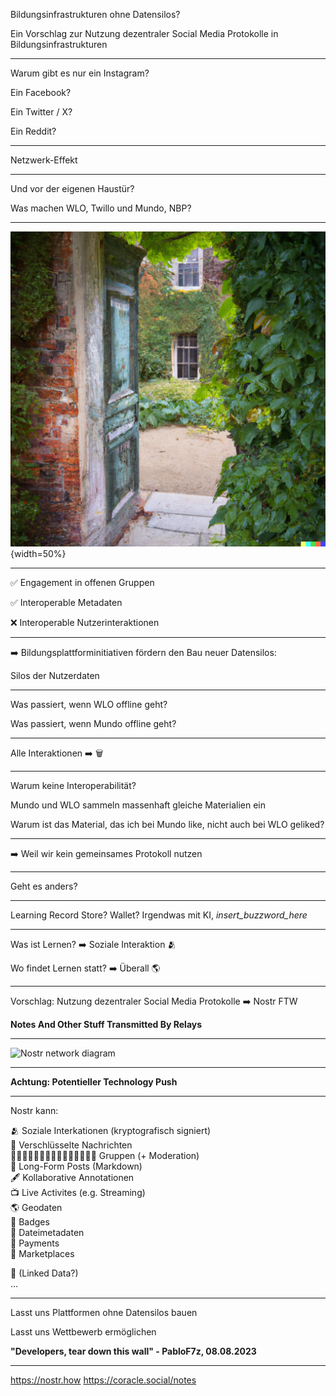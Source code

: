 Bildungsinfrastrukturen ohne Datensilos? 

Ein Vorschlag zur Nutzung dezentraler Social Media Protokolle in Bildungsinfrastrukturen

---

Warum gibt es nur ein Instagram?

Ein Facebook?   

Ein Twitter / X?   

Ein Reddit?  

---

Netzwerk-Effekt

---

Und vor der eigenen Haustür?

Was machen WLO, Twillo und Mundo, NBP?  

---

![](./assets/walled-garden-doors_1692532900694_0.png){width=50%}

---

✅ Engagement in offenen Gruppen

✅ Interoperable Metadaten  

❌ Interoperable Nutzerinteraktionen  

---

➡️ Bildungsplattforminitiativen fördern den Bau neuer Datensilos: 	    
	  
Silos der Nutzerdaten  

---

Was passiert, wenn WLO offline geht?

Was passiert, wenn Mundo offline geht?  

---

Alle Interaktionen ➡️ 🗑️

---

Warum keine Interoperabilität?

Mundo und WLO sammeln massenhaft gleiche Materialien ein  

Warum ist das Material, das ich bei Mundo like, nicht auch bei WLO geliked?  

---

➡️ Weil wir kein gemeinsames Protokoll nutzen

---

Geht es anders?

---

Learning Record Store? Wallet? Irgendwas mit KI, *insert_buzzword_here*

---

Was ist Lernen? ➡️ Soziale Interaktion 🫂

Wo findet Lernen statt? ➡️ Überall 🌎  

---

Vorschlag: Nutzung dezentraler Social Media Protokolle ➡️ Nostr FTW

**Notes And Other Stuff Transmitted By Relays**  

---

![Nostr network diagram](https://nostr.how/images/nostr-network.webp)

---

**Achtung: Potentieller Technology Push**

---

Nostr kann:

🫂 Soziale Interkationen (kryptografisch signiert)  
💌 Verschlüsselte Nachrichten  
👨🏾‍🤝‍👨🏼👨🏾‍🤝‍👨🏼👨🏾‍🤝‍👨🏼 Gruppen (+ Moderation)  
📜 Long-Form Posts (Markdown)  
🖋️ Kollaborative Annotationen  
📺 Live Activites (e.g. Streaming)  
🌎 Geodaten  
🥇 Badges  
📁 Dateimetadaten  
💸 Payments  
🛒 Marketplaces  
   
🔗 (Linked Data?)  
...  

---

Lasst uns Plattformen ohne Datensilos bauen

Lasst uns Wettbewerb ermöglichen  
   
**"Developers, tear down this wall" - PabloF7z, 08.08.2023**  

---

https://nostr.how
 https://coracle.social/notes  
